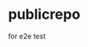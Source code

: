 # publicrepo
for e2e test






















































































































































































































































































































































































































































































































































































































































































































































































































































































































































































































































































































































































































































































































































































































































































































































































































































































































































































































































































































































































































































































































